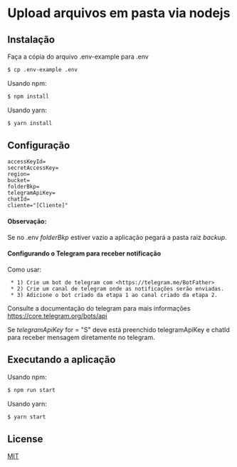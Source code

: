 # Upload arquivos em pasta via nodejs

## Instalação

Faça a cópia do arquivo .env-example para .env

```bash
$ cp .env-example .env
```

Usando npm:

```bash
$ npm install
```

Usando yarn:

```bash
$ yarn install
```

## Configuração

```env
accessKeyId=
secretAccessKey=
region=
bucket=
folderBkp=
telegramApiKey=
chatId=
cliente="[Cliente]"
```

#### Observação:

Se no .env _folderBkp_ estiver vazio a aplicação pegará a pasta raiz _backup_.

#### Configurando o Telegram para receber notificação

Como usar:

```
 * 1) Crie um bot de telegram com <https://telegram.me/BotFather>
 * 2) Crie um canal de telegram onde as notificações serão enviadas.
 * 3) Adicione o bot criado da etapa 1 ao canal criado da etapa 2.
```

Consulte a documentação do telegram para mais informações
<https://core.telegram.org/bots/api>

Se _telegramApiKey_ for = "S" deve está preenchido telegramApiKey e chatId para receber mensagem diretamente no telegram.

## Executando a aplicação

Usando npm:

```bash
$ npm run start
```

Usando yarn:

```bash
$ yarn start
```

## License

[MIT](LICENSE)
